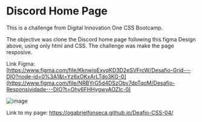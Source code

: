 # Discord Home Page
This is a challenge from Digital Innovation One CSS Bootcamp.

The objective was clone the Discord home page following this figma Design above, using only html and CSS. The challenge was make the page resposive.

Link Figma: [https://www.figma.com/file/KknwioExyqKD3D2eSVFrcW/Desafio-Grid---DIO?node-id=0%3A1&t=Yz6xOKxArLTdo3KG-0](https://www.figma.com/file/NRBYrG5d4DSzObv7dpTqoM/Desafio-Responsividade---DIO?t=Ohy6FHHygwyAOZlc-0)

![image](https://user-images.githubusercontent.com/91344667/204292844-54cb61ea-f0e9-4c2b-a561-c86a647569e4.png)

Link to my page: https://ogabrielfonseca.github.io/Deafio-CSS-04/
